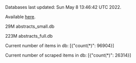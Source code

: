 Databases last updated: Sun May  8 13:46:42 UTC 2022. 

Available [here](https://github.com/cbeauhilton/ash-db/releases).


29M	abstracts_small.db

223M	abstracts_full.db

Current number of items in db:
[{"count(*)": 96904}]

Current number of scraped items in db:
[{"count(*)": 26314}]
